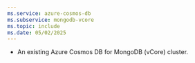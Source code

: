 ```yaml
---
ms.service: azure-cosmos-db
ms.subservice: mongodb-vcore
ms.topic: include
ms.date: 05/02/2025
---
```


- An existing Azure Cosmos DB for MongoDB (vCore) cluster.

